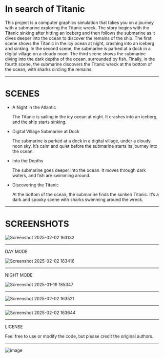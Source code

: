  # **In search of Titanic**

This project is a computer graphics simulation that takes you on a journey with a submarine exploring the Titanic wreck. The story begins with the Titanic sinking after hitting an iceberg and then follows the submarine as it dives deeper into the ocean to discover the remains of the ship.
The first scene shows the Titanic in the icy ocean at night, crashing into an iceberg and sinking. In the second scene, the submarine is parked at a dock in a digital village on a cloudy noon. The third scene shows the submarine diving into the dark depths of the ocean, surrounded by fish. Finally, in the fourth scene, the submarine discovers the Titanic wreck at the bottom of the ocean, with sharks circling the remains.

-----------------------------------------------------------


# SCENES

 - A Night in the Atlantic
   
   The Titanic is sailing in the icy ocean at night. It crashes into an iceberg, and the ship starts sinking.

-  Digital Village Submarine at Dock
  
   The submarine is parked at a dock in a digital village, under a cloudy noon sky. It’s calm and quiet before the submarine starts its journey into the ocean.

- Into the Depths
  
   The submarine goes deeper into the ocean. It moves through dark waters, and fish are swimming around.

- Discovering the Titanic
  
   At the bottom of the ocean, the submarine finds the sunken Titanic. It’s a dark and spooky scene with sharks swimming around the wreck.

---------------------------------------------------------------


# SCREENSHOTS







![Screenshot 2025-02-02 163132](https://github.com/user-attachments/assets/43ea23a8-7af1-44c0-a935-16241874aada)











---------------------------------------------------------
DAY MODE


 ![Screenshot 2025-02-02 163416](https://github.com/user-attachments/assets/8b3e55a6-41ba-476b-863f-8a4cb9e468c6)














---------------------------------------------------------
NIGHT MODE







 ![Screenshot 2025-01-19 185347](https://github.com/user-attachments/assets/0cd817ca-8c9f-4f3e-bae1-0521e8bc7257)







---------------------------------------------------------








 ![Screenshot 2025-02-02 163521](https://github.com/user-attachments/assets/23ce983d-04c5-4738-ae19-d29f79b1dd43)










---------------------------------------------------------









![Screenshot 2025-02-02 163644](https://github.com/user-attachments/assets/704aaf5d-d490-42d5-986a-d7d377feb594)









---------------------------------------------------------



LICENSE

Feel free to use or modify the code, but please credit the original authors.


---------------------------------------------------------

![image](https://github.com/user-attachments/assets/361eba4a-3a4f-4239-86a7-a81759b22239)



